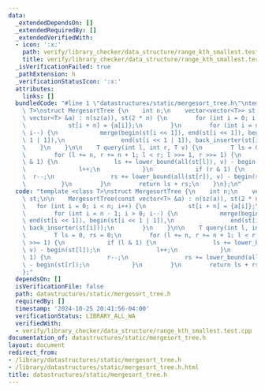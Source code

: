```yaml
---
data:
  _extendedDependsOn: []
  _extendedRequiredBy: []
  _extendedVerifiedWith:
  - icon: ':x:'
    path: verify/library_checker/data_structure/range_kth_smallest.test.cpp
    title: verify/library_checker/data_structure/range_kth_smallest.test.cpp
  _isVerificationFailed: true
  _pathExtension: h
  _verificationStatusIcon: ':x:'
  attributes:
    links: []
  bundledCode: "#line 1 \"datastructures/static/mergesort_tree.h\"\ntemplate <class\
    \ T>\nstruct MergesortTree {\n    int n;\n    vector<vector<T>> st;\n\n    MergesortTree(const\
    \ vector<T> &a) : n(sz(a)), st(2 * n) {\n        for (int i = 0; i < n; i++) {\n\
    \            st[i + n] = {a[i]};\n        }\n        for (int i = n - 1; i > 0;\
    \ i--) {\n            merge(begin(st[i << 1]), end(st[i << 1]), begin(st[i <<\
    \ 1 | 1]),\n                end(st[i << 1 | 1]), back_inserter(st[i]));\n    \
    \    }\n    }\n\n    T query(int l, int r, T v) {\n        T ls = 0, rs = 0;\n\
    \        for (l += n, r += n + 1; l < r; l >>= 1, r >>= 1) {\n            if (l\
    \ & 1) {\n                ls += lower_bound(all(st[l]), v) - begin(st[l]);\n \
    \               l++;\n            }\n            if (r & 1) {\n              \
    \  r--;\n                rs += lower_bound(all(st[r]), v) - begin(st[r]);\n  \
    \          }\n        }\n        return ls + rs;\n    }\n};\n"
  code: "template <class T>\nstruct MergesortTree {\n    int n;\n    vector<vector<T>>\
    \ st;\n\n    MergesortTree(const vector<T> &a) : n(sz(a)), st(2 * n) {\n     \
    \   for (int i = 0; i < n; i++) {\n            st[i + n] = {a[i]};\n        }\n\
    \        for (int i = n - 1; i > 0; i--) {\n            merge(begin(st[i << 1]),\
    \ end(st[i << 1]), begin(st[i << 1 | 1]),\n                end(st[i << 1 | 1]),\
    \ back_inserter(st[i]));\n        }\n    }\n\n    T query(int l, int r, T v) {\n\
    \        T ls = 0, rs = 0;\n        for (l += n, r += n + 1; l < r; l >>= 1, r\
    \ >>= 1) {\n            if (l & 1) {\n                ls += lower_bound(all(st[l]),\
    \ v) - begin(st[l]);\n                l++;\n            }\n            if (r &\
    \ 1) {\n                r--;\n                rs += lower_bound(all(st[r]), v)\
    \ - begin(st[r]);\n            }\n        }\n        return ls + rs;\n    }\n\
    };"
  dependsOn: []
  isVerificationFile: false
  path: datastructures/static/mergesort_tree.h
  requiredBy: []
  timestamp: '2024-10-25 20:41:56-04:00'
  verificationStatus: LIBRARY_ALL_WA
  verifiedWith:
  - verify/library_checker/data_structure/range_kth_smallest.test.cpp
documentation_of: datastructures/static/mergesort_tree.h
layout: document
redirect_from:
- /library/datastructures/static/mergesort_tree.h
- /library/datastructures/static/mergesort_tree.h.html
title: datastructures/static/mergesort_tree.h
---
```

